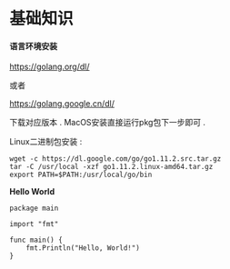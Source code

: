 # 基础知识

#### 语言环境安装

https://golang.org/dl/

或者

https://golang.google.cn/dl/

下载对应版本 . MacOS安装直接运行pkg包下一步即可 . 

Linux二进制包安装 : 

```
wget -c https://dl.google.com/go/go1.11.2.src.tar.gz
tar -C /usr/local -xzf go1.11.2.linux-amd64.tar.gz
export PATH=$PATH:/usr/local/go/bin
```

**Hello World**

```
package main

import "fmt"

func main() {
	fmt.Println("Hello, World!")
}
```



